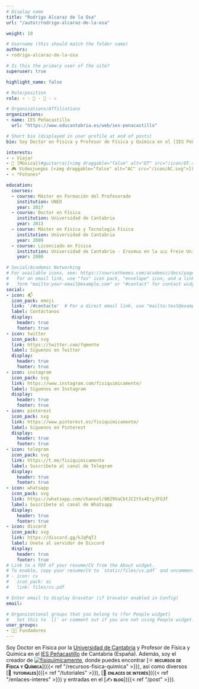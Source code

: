```yaml
---
# Display name
title: "Rodrigo Alcaraz de la Osa"
url: "/autor/rodrigo-alcaraz-de-la-osa"

weight: 10

# Username (this should match the folder name)
authors:
- rodrigo-alcaraz-de-la-osa

# Is this the primary user of the site?
superuser: true

highlight_name: false

# Role/position
role: ⚛️ · 🤝 · 🔗 · ✍️

# Organizations/Affiliations
organizations:
- name: IES Peñacastillo
  url: "https://www.educantabria.es/web/ies-penacastillo"

# Short bio (displayed in user profile at end of posts)
bio: Soy Doctor en Física y Profesor de Física y Química en el [IES Peñacastillo](https://www.educantabria.es/web/ies-penacastillo) de Cantabria (España).

interests:
- ✈️ Viajar
- 🎸 [Música](#guitarra)[<img draggable="false" alt="DT" src="/icon/DT.svg">](https://dreamtheater.net) <iframe src="https://open.spotify.com/embed/artist/2aaLAng2L2aWD2FClzwiep" width="100%" height="380" frameBorder="0" allowtransparency="true" allow="encrypted-media"></iframe>
- 🎮 Videojuegos [<img draggable="false" alt="AC" src="/icon/AC.svg">](https://www.ubisoft.com/es-es/game/assassins-creed)
- ⚛️ *Fotones*

education:
  courses:
  - course: Máster en Formación del Profesorado
    institution: UNED
    year: 2017
  - course: Doctor en Física
    institution: Universidad de Cantabria
    year: 2013
  - course: Máster en Física y Tecnología Física
    institution: Universidad de Cantabria
    year: 2009
  - course: Licenciado en Física
    institution: Universidad de Cantabria · Erasmus en la 🇩🇪 Freie Universität Berlin
    year: 2008

# Social/Academic Networking
# For available icons, see: https://sourcethemes.com/academic/docs/page-builder/#icons
#   For an email link, use "fas" icon pack, "envelope" icon, and a link in the
#   form "mailto:your-email@example.com" or "#contact" for contact widget.
social:
- icon: 📬
  icon_pack: emoji
  link: '/#contacto'  # For a direct email link, use "mailto:test@example.org".
  label: Contáctanos
  display:
    header: true
    footer: true
- icon: twitter
  icon_pack: svg
  link: https://twitter.com/fqmente
  label: Síguenos en Twitter
  display:
    header: true
    footer: true
- icon: instagram
  icon_pack: svg
  link: https://www.instagram.com/fisiquimicamente/
  label: Síguenos en Instagram
  display:
    header: true
    footer: true
- icon: pinterest
  icon_pack: svg
  link: https://www.pinterest.es/fisiquimicamente/
  label: Síguenos en Pinterest
  display:
    header: true
    footer: true
- icon: telegram
  icon_pack: svg
  link: https://t.me/fisiquimicamente
  label: Suscríbete al canal de Telegram
  display:
    header: true
    footer: true
- icon: whatsapp
  icon_pack: svg
  link: https://whatsapp.com/channel/0029VaCbtJCIt5s4EryJFG3f
  label: Suscríbete al canal de Whatsapp
  display:
    header: true
    footer: true    
- icon: discord
  icon_pack: svg
  link: https://discord.gg/kJqPqTJ
  label: Únete al servidor de Discord
  display:
    header: true
    footer: true
# Link to a PDF of your resume/CV from the About widget.
# To enable, copy your resume/CV to `static/files/cv.pdf` and uncomment the lines below.
# - icon: cv
#   icon_pack: ai
#   link: files/cv.pdf

# Enter email to display Gravatar (if Gravatar enabled in Config)
email:

# Organizational groups that you belong to (for People widget)
#   Set this to `[]` or comment out if you are not using People widget.
user_groups:
- 🧑‍🔬 Fundadores
---
```


Soy Doctor en Física por la [Universidad de Cantabria](https://web.unican.es) y Profesor de Física y Química en el [IES Peñacastillo](https://www.educantabria.es/web/ies-penacastillo) de Cantabria (España). Además, soy el creador de [<img draggable="false" class="icon" alt="fisiquimicamente" src="/icon/logo-fisiquimicamente.svg">](/), donde puedes encontrar [⚛️ <span style="font-variant:small-caps;">**recursos de Física y Química**</span>]({{< ref "/recursos-fisica-quimica" >}}), así como diversos [🤝 <span style="font-variant:small-caps;">**tutoriales**</span>]({{< ref "/tutoriales" >}}), [🔗 <span style="font-variant:small-caps;">**enlaces de interés**</span>]({{< ref "/enlaces-interes" >}}) y entradas en el [✍️ <span style="font-variant:small-caps;">**blog**</span>]({{< ref "/post" >}}).
